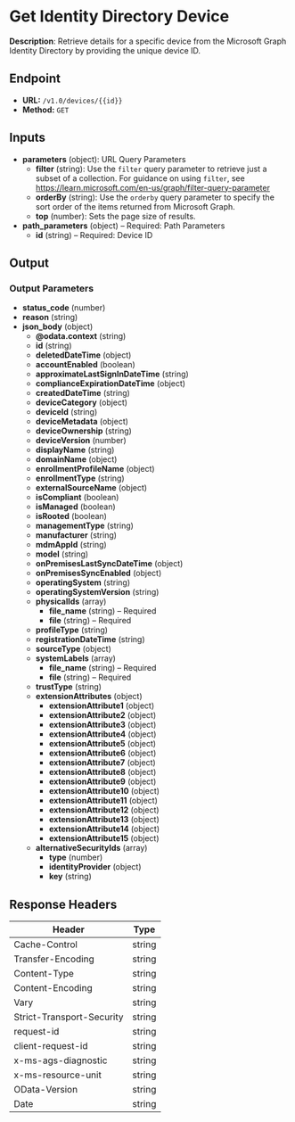 # Get Identity Directory Device

**Description**: Retrieve details for a specific device from the Microsoft Graph Identity Directory by providing the unique device ID.

## Endpoint

- **URL:** `/v1.0/devices/{{id}}`
- **Method:** `GET`
## Inputs

- **parameters** (object): URL Query Parameters
  - **filter** (string): Use the `filter` query parameter to retrieve just a subset of a collection. For guidance on using `filter`, see https://learn.microsoft.com/en-us/graph/filter-query-parameter
  - **orderBy** (string): Use the `orderby` query parameter to specify the sort order of the items returned from Microsoft Graph.
  - **top** (number): Sets the page size of results.
- **path_parameters** (object) – Required: Path Parameters
  - **id** (string) – Required: Device ID
## Output

### Output Parameters

- **status_code** (number)
- **reason** (string)
- **json_body** (object)
  - **@odata.context** (string)
  - **id** (string)
  - **deletedDateTime** (object)
  - **accountEnabled** (boolean)
  - **approximateLastSignInDateTime** (string)
  - **complianceExpirationDateTime** (object)
  - **createdDateTime** (string)
  - **deviceCategory** (object)
  - **deviceId** (string)
  - **deviceMetadata** (object)
  - **deviceOwnership** (string)
  - **deviceVersion** (number)
  - **displayName** (string)
  - **domainName** (object)
  - **enrollmentProfileName** (object)
  - **enrollmentType** (string)
  - **externalSourceName** (object)
  - **isCompliant** (boolean)
  - **isManaged** (boolean)
  - **isRooted** (boolean)
  - **managementType** (string)
  - **manufacturer** (string)
  - **mdmAppId** (string)
  - **model** (string)
  - **onPremisesLastSyncDateTime** (object)
  - **onPremisesSyncEnabled** (object)
  - **operatingSystem** (string)
  - **operatingSystemVersion** (string)
  - **physicalIds** (array)
    - **file_name** (string) – Required
    - **file** (string) – Required
  - **profileType** (string)
  - **registrationDateTime** (string)
  - **sourceType** (object)
  - **systemLabels** (array)
    - **file_name** (string) – Required
    - **file** (string) – Required
  - **trustType** (string)
  - **extensionAttributes** (object)
    - **extensionAttribute1** (object)
    - **extensionAttribute2** (object)
    - **extensionAttribute3** (object)
    - **extensionAttribute4** (object)
    - **extensionAttribute5** (object)
    - **extensionAttribute6** (object)
    - **extensionAttribute7** (object)
    - **extensionAttribute8** (object)
    - **extensionAttribute9** (object)
    - **extensionAttribute10** (object)
    - **extensionAttribute11** (object)
    - **extensionAttribute12** (object)
    - **extensionAttribute13** (object)
    - **extensionAttribute14** (object)
    - **extensionAttribute15** (object)
  - **alternativeSecurityIds** (array)
    - **type** (number)
    - **identityProvider** (object)
    - **key** (string)
## Response Headers

| Header | Type |
|--------|------|
| Cache-Control | string |
| Transfer-Encoding | string |
| Content-Type | string |
| Content-Encoding | string |
| Vary | string |
| Strict-Transport-Security | string |
| request-id | string |
| client-request-id | string |
| x-ms-ags-diagnostic | string |
| x-ms-resource-unit | string |
| OData-Version | string |
| Date | string |